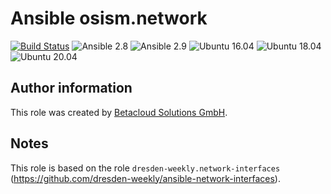 # Ansible osism.network

[![Build Status](https://travis-ci.org/osism/ansible-network.svg?branch=master)](https://travis-ci.org/osism/ansible-network)
![Ansible 2.8](https://img.shields.io/badge/Ansible-2.8-green.png?style=flat)
![Ansible 2.9](https://img.shields.io/badge/Ansible-2.9-green.png?style=flat)
![Ubuntu 16.04](https://img.shields.io/badge/Ubuntu-16.04-orange.png?style=flat)
![Ubuntu 18.04](https://img.shields.io/badge/Ubuntu-18.04-orange.png?style=flat)
![Ubuntu 20.04](https://img.shields.io/badge/Ubuntu-20.04-orange.png?style=flat)

Author information
------------------

This role was created by [Betacloud Solutions GmbH](https://www.betacloud-solutions.de).

Notes
-----

This role is based on the role ``dresden-weekly.network-interfaces`` (https://github.com/dresden-weekly/ansible-network-interfaces).
